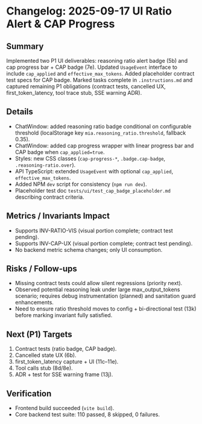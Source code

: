 # Changelog: 2025-09-17 UI Ratio Alert & CAP Progress

## Summary
Implemented two P1 UI deliverables: reasoning ratio alert badge (5b) and cap progress bar + CAP badge (7e). Updated `UsageEvent` interface to include `cap_applied` and `effective_max_tokens`. Added placeholder contract test specs for CAP badge. Marked tasks complete in `.instructions.md` and captured remaining P1 obligations (contract tests, cancelled UX, first_token_latency, tool trace stub, SSE warning ADR).

## Details
- ChatWindow: added reasoning ratio badge conditional on configurable threshold (localStorage key `mia.reasoning_ratio.threshold`, fallback 0.35).
- ChatWindow: added cap progress wrapper with linear progress bar and CAP badge when `cap_applied=true`.
- Styles: new CSS classes (`cap-progress-*`, `.badge.cap-badge`, `.reasoning-ratio.over`).
- API TypeScript: extended `UsageEvent` with optional `cap_applied`, `effective_max_tokens`.
- Added NPM `dev` script for consistency (`npm run dev`).
- Placeholder test doc `tests/ui/test_cap_badge_placeholder.md` describing contract criteria.

## Metrics / Invariants Impact
- Supports INV-RATIO-VIS (visual portion complete; contract test pending).
- Supports INV-CAP-UX (visual portion complete; contract test pending).
- No backend metric schema changes; only UI consumption.

## Risks / Follow-ups
- Missing contract tests could allow silent regressions (priority next).
- Observed potential reasoning leak under large max_output_tokens scenario; requires debug instrumentation (planned) and sanitation guard enhancements.
- Need to ensure ratio threshold moves to config + bi-directional test (13k) before marking invariant fully satisfied.

## Next (P1) Targets
1. Contract tests (ratio badge, CAP badge).
2. Cancelled state UX (6b).
3. first_token_latency capture + UI (11c–11e).
4. Tool calls stub (8d/8e).
5. ADR + test for SSE warning frame (13j).

## Verification
- Frontend build succeeded (`vite build`).
- Core backend test suite: 110 passed, 8 skipped, 0 failures.

